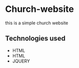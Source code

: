# Church-website

this is a simple church website 

## Technologies used
 
 * HTML
 * HTML 
 * JQUERY
